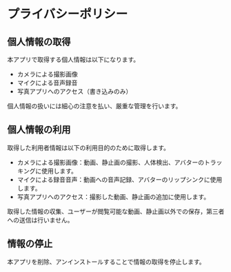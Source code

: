 # プライバシーポリシー
## 個人情報の取得
本アプリで取得する個人情報は以下になります。

- カメラによる撮影画像
- マイクによる音声録音
- 写真アプリへのアクセス（書き込みのみ）
 
個人情報の扱いには細心の注意を払い、厳重な管理を行います。

## 個人情報の利用
取得した利用者情報は以下の利用目的のために取得します。

- カメラによる撮影画像：動画、静止画の撮影、人体検出、アバターのトラッキングに使用します。
- マイクによる録音音声：動画への音声記録、アバターのリップシンクに使用します。
- 写真アプリへのアクセス：撮影した動画、静止画の追加に使用します。

取得した情報の収集、ユーザーが閲覧可能な動画、静止画以外での保存，第三者への送信は行いません。

## 情報の停止
本アプリを削除、アンインストールすることで情報の取得を停止します。
